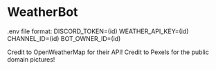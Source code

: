 # WeatherBot

.env file format:
DISCORD_TOKEN=(id)
WEATHER_API_KEY=(id)
CHANNEL_ID=(id)
BOT_OWNER_ID=(id)

Credit to OpenWeatherMap for their API!
Credit to Pexels for the public domain pictures!
